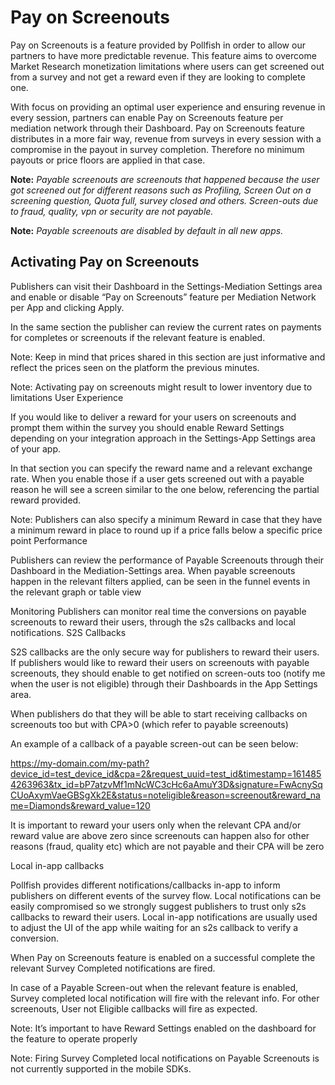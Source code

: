 <h1>Pay on Screenouts</h1>


Pay on Screenouts is a feature provided by Pollfish in order to allow our partners to have more predictable revenue. This feature aims to overcome Market Research monetization limitations where users can get screened out from a survey and not get a reward even if they are looking to complete one. 

With focus on providing an optimal user experience and ensuring revenue in every session, partners can enable Pay on Screenouts feature per mediation network through their Dashboard. Pay on Screenouts feature distributes in a more fair way, revenue from surveys in every session with a compromise in the payout in survey completion. Therefore no minimum payouts or price floors are applied in that case.

**Note:** <i>Payable screenouts are screenouts that happened because the user got screened out for different reasons such as Profiling, Screen Out on a screening question, Quota full, survey closed and others. Screen-outs due to fraud, quality, vpn or security are not payable. </i>

**Note:** <i>Payable screenouts are disabled by default in all new apps.</i>

<h2>Activating Pay on Screenouts</h2>

Publishers can visit their Dashboard in the Settings-Mediation Settings area and enable or disable “Pay on Screenouts” feature per Mediation Network per App and clicking Apply. 



In the same section the publisher can  review the current rates on payments for completes or screenouts if the relevant feature is enabled. 

Note: Keep in mind that prices shared in this section are just informative and reflect the prices seen on the platform the previous minutes.

Note: Activating pay on screenouts might result to lower inventory due to limitations
User Experience

If you would like to deliver a reward for your users on screenouts and prompt them within the survey you should enable Reward Settings depending on your integration approach in the Settings-App Settings area of your app.



In that section you can specify the reward name and a relevant exchange rate. When you enable those if a user gets screened out with a payable reason he will see a screen similar to the one below, referencing the partial reward provided.




Note: Publishers can also specify a minimum Reward in case that they have a minimum reward in place to round up if a price falls below a specific price point
Performance

Publishers can review the performance of Payable Screenouts through their Dashboard in the Mediation-Settings area. When payable screenouts happen in the relevant filters applied, can be seen in the funnel events in the relevant graph or table view


Monitoring
Publishers can monitor real time the conversions on payable screenouts to reward their users, through the s2s callbacks and local notifications.
S2S Callbacks

S2S callbacks are the only secure way for publishers to reward their users. If publishers would like to reward their users on screenouts with payable screenouts, they should enable to get notified on screen-outs too (notify me when the user is not eligible) through their Dashboards in the App Settings area.




When publishers do that they will be able to start receiving callbacks on screenouts too but with CPA>0 (which refer to payable screenouts)

An example of a callback of a payable screen-out can be seen below:

https://my-domain.com/my-path?device_id=test_device_id&cpa=2&request_uuid=test_id&timestamp=1614854263963&tx_id=bP7atzvMf1mNcWC3cHc6aAmuY3D&signature=FwAcnySqCUoAxymVaeGBSgXk2E&status=noteligible&reason=screenout&reward_name=Diamonds&reward_value=120

It is important to reward your users only when the relevant CPA and/or reward value are above zero since screenouts can happen also for other reasons (fraud, quality etc) which are not payable and their CPA will be zero

Local in-app callbacks

Pollfish provides different notifications/callbacks in-app to inform publishers on different events of the survey flow. Local notifications can be easily compromised so we strongly suggest publishers to trust only s2s callbacks to reward their users. Local in-app notifications are usually used to adjust the UI of the app while waiting for an s2s callback to verify a conversion.


When Pay on Screenouts feature is enabled on a successful complete the relevant Survey Completed notifications are fired. 

In case of a Payable Screen-out when the relevant feature is enabled, Survey completed local notification will fire with the relevant info. For other screenouts, User not Eligible callbacks will fire as expected.

Note: It’s important to have Reward Settings enabled on the dashboard for the feature to operate properly

Note: Firing Survey Completed local notifications on Payable Screenouts is not currently supported in the mobile SDKs.
